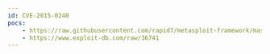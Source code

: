 ```yaml
---
id: CVE-2015-0240
pocs:
    - https://raw.githubusercontent.com/rapid7/metasploit-framework/master/modules/auxiliary/scanner/smb/smb_uninit_cred.rb
    - https://www.exploit-db.com/raw/36741
---
```

